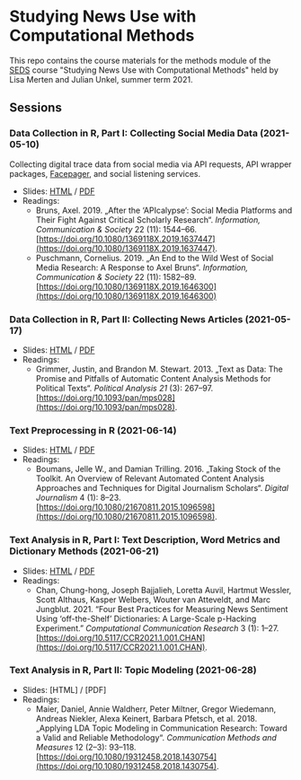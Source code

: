 # Studying News Use with Computational Methods

This repo contains the course materials for the methods module of the [SEDS](https://www.wiwi.uni-konstanz.de/studium/master-of-science/seds/) course "Studying News Use with Computational Methods" held by Lisa Merten and Julian Unkel, summer term 2021.

## Sessions

### Data Collection in R, Part I: Collecting Social Media Data (2021-05-10)

Collecting digital trace data from social media via API requests, API wrapper packages, [Facepager](https://github.com/strohne/Facepager), and social listening services.

- Slides: [HTML](1_data_collection_1.html) / [PDF](slides/1_data_collection_1.pdf)
- Readings:
  - Bruns, Axel. 2019. „After the ‘APIcalypse’: Social Media Platforms and Their Fight Against Critical Scholarly Research“. *Information, Communication & Society* 22 (11): 1544–66. [https://doi.org/10.1080/1369118X.2019.1637447](https://doi.org/10.1080/1369118X.2019.1637447).
  - Puschmann, Cornelius. 2019. „An End to the Wild West of Social Media Research: A Response to Axel Bruns“. *Information, Communication & Society* 22 (11): 1582–89. [https://doi.org/10.1080/1369118X.2019.1646300](https://doi.org/10.1080/1369118X.2019.1646300)

### Data Collection in R, Part II: Collecting News Articles (2021-05-17)

- Slides: [HTML](2_data_collection_2.html) / [PDF](slides/2_data_collection_2.pdf)
- Readings:
  - Grimmer, Justin, and Brandon M. Stewart. 2013. „Text as Data: The Promise and Pitfalls of Automatic Content Analysis Methods for Political Texts“. *Political Analysis 21* (3): 267–97. [https://doi.org/10.1093/pan/mps028](https://doi.org/10.1093/pan/mps028).

### Text Preprocessing in R (2021-06-14)

- Slides: [HTML](3_data_preprocessing.html) / [PDF](slides/3_data_preprocessing.pdf)
- Readings:
  - Boumans, Jelle W., and Damian Trilling. 2016. „Taking Stock of the Toolkit. An Overview of Relevant Automated Content Analysis Approaches and Techniques for Digital Journalism Scholars“. *Digital Journalism* 4 (1): 8–23. [https://doi.org/10.1080/21670811.2015.1096598](https://doi.org/10.1080/21670811.2015.1096598).

### Text Analysis in R, Part I: Text Description, Word Metrics and Dictionary Methods (2021-06-21)

- Slides: [HTML](4_data_analysis_1.html) / [PDF](slides/4_data_analysis_1.pdf)
- Readings:
  - Chan, Chung-hong, Joseph Bajjalieh, Loretta Auvil, Hartmut Wessler, Scott Althaus, Kasper Welbers, Wouter van Atteveldt, and Marc Jungblut. 2021. “Four Best Practices for Measuring News Sentiment Using ‘off-the-Shelf’ Dictionaries: A Large-Scale p-Hacking Experiment.” *Computational Communication Research* 3 (1): 1–27. [https://doi.org/10.5117/CCR2021.1.001.CHAN](https://doi.org/10.5117/CCR2021.1.001.CHAN).


### Text Analysis in R, Part II: Topic Modeling (2021-06-28)

- Slides: [HTML] / [PDF]
- Readings:
  - Maier, Daniel, Annie Waldherr, Peter Miltner, Gregor Wiedemann, Andreas Niekler, Alexa Keinert, Barbara Pfetsch, et al. 2018. „Applying LDA Topic Modeling in Communication Research: Toward a Valid and Reliable Methodology“. *Communication Methods and Measures* 12 (2–3): 93–118. [https://doi.org/10.1080/19312458.2018.1430754](https://doi.org/10.1080/19312458.2018.1430754).